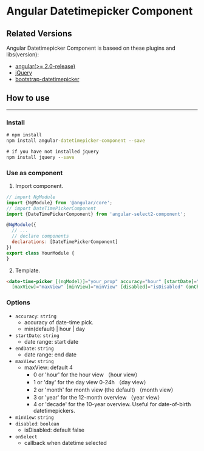 # Angular Datetimepicker Component

## Related Versions

Angular Datetimepicker Component is baseed on these plugins and libs(version):
- [angular(>= 2.0-release)](https://angular.io/)
- [jQuery](https://jquery.com/)
- [bootstrap-datetimepicker](http://www.bootcss.com/p/bootstrap-datetimepicker/)

## How to use
---
### Install
``` cmd
# npm install
npm install angular-datetimepicker-component --save

# if you have not installed jquery
npm install jquery --save
```

### Use as component
1. Import component.

``` javascript
// import NgModule
import {NgModule} from '@angular/core';
// import DateTimePickerComponent
import {DateTimePickerComponent} from 'angular-select2-component';

@NgModule({
  // ...
  // declare components
  declarations: [DateTimePickerComponent]
})
export class YourModule {
}
```

2. Template.

``` html
<date-time-picker [(ngModel)]="your_prop" accuracy="hour" [startDate]="startDate" [endDate]="endDate" 
  [maxView]="maxView" [minView]="minView" [disabled]="isDisabled" (onChange)="change($event)" ></date-time-picker>
```

### Options
- `accuracy`: `string`
  - accuracy of date-time pick. 
  - min(default) | hour | day
- `startDate`: `string`
  - date range: start date
- `endDate`: `string`
  - date range: end date
- `maxView`: `string`
  - maxView: default 4
    - 0 or 'hour' for the hour view （hour view）
    - 1 or 'day' for the day view 0-24h （day view）
    - 2 or 'month' for month view (the default) （month view）
    - 3 or 'year' for the 12-month overview （year view）
    - 4 or 'decade' for the 10-year overview. Useful for date-of-birth datetimepickers.
- `minView`: `string`
- `disabled`: `boolean`
  - isDisabled: default false
- `onSelect`
  - callback when datetime selected
